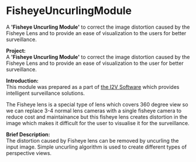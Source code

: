 # FisheyeUncurlingModule
A <b>'Fisheye Uncurling Module'</b> to correct the image distortion caused by the Fisheye Lens and to provide an ease of visualization to the users for better surveillance.

<b>Project:</b><br/>
A <b>'Fisheye Uncurling Module'</b> to correct the image distortion caused by the Fisheye Lens and to provide an ease of visualization to the user for better surveillance.<br/>

<b>Introduction:</b><br/>
This module was prepared as a part of <a href="http://www.i2vsys.com">the I2V Software</a> which provides intelligent surveillance solutions.

The Fisheye lens is a special type of lens which covers 360 degree view so we can replace 3-4 normal lens cameras with a single fisheye camera to reduce cost and maintainance but this fisheye lens creates distortion in the image which makes it difficult for the user to visualise it for the surveillance.

<b>Brief Description:</b><br/>
The distortion caused by Fisheye lens can be removed by uncurling the input image. Simple uncurling algorithm is used to create different types of perspective views.<br/>
